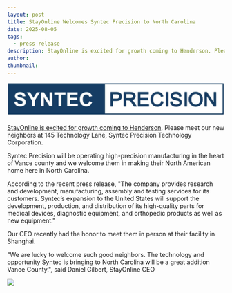 ```yaml
---
layout: post
title: StayOnline Welcomes Syntec Precision to North Carolina
date: 2025-08-05
tags:
  - press-release
description: StayOnline is excited for growth coming to Henderson. Please meet our new neighbors at 145 Technology Lane, Syntec Precision Technology Corporation.
author: 
thumbnail:
---
```


![](/assets/images/posts/syntec-precision.png)


[StayOnline is excited for growth coming to Henderson](https://www.commerce.nc.gov/news/press-releases/2025/02/14/governor-stein-announces-8-million-investment-vance-county-precision-manufacturers-first-north). Please meet our new neighbors at 145 Technology Lane, Syntec Precision Technology Corporation. 

Syntec Precision will be operating high-precision manufacturing in the heart of Vance county and we welcome them in making their North American home here in North Carolina.

According to the recent press release, "The company provides research and development, manufacturing, assembly and testing services for its customers. Syntec’s expansion to the United States will support the development, production, and distribution of its high-quality parts for medical devices, diagnostic equipment, and orthopedic products as well as new equipment."

Our CEO recently had the honor to meet them in person at their facility in Shanghai.

"We are lucky to welcome such good neighbors. The technology and opportunity Syntec is bringing to North Carolina will be a great addition Vance County.", said Daniel Gilbert, StayOnline CEO



![](/assets/images/posts/syntec-meeting.jpg)